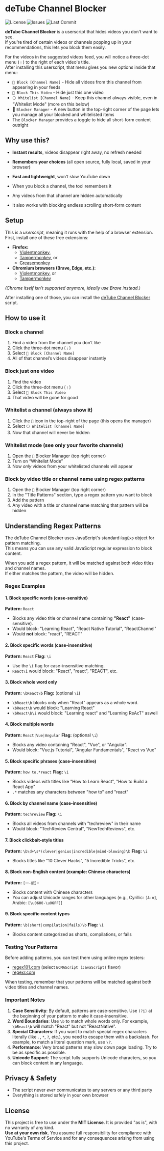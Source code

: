 # deTube Channel Blocker

![License](https://img.shields.io/badge/license-MIT-red)
![Issues](https://img.shields.io/github/issues/polymegos/deTube_channel_blocker)
![Last Commit](https://img.shields.io/github/last-commit/polymegos/deTube_channel_blocker)

**deTube Channel Blocker** is a userscript that hides videos you don't want to see.<br>
If you're tired of certain videos or channels popping up in your recommendations, this lets you block them easily.

For the videos in the suggested videos feed, you will notice a three-dot menu (`⋮`) to the right of each video's title.<br>
After installing this userscript, that menu gives you new options inside that menu:

* `🚫 Block [Channel Name]` - Hide all videos from this channel from appearing in your feeds
* `🚧 Block This Video` - Hide just this one video
* `⚪ Whitelist [Channel Name]` - Keep this channel always visible, even in "Whitelist Mode" (more on this below)
*  🚫 `Blocker Manager` - A new button in the top-right corner of the page lets you manage all your blocked and whitelisted items
*  The `Blocker Manager` provides a toggle to hide all short-form content outright

## Why use this?

* **Instant results**, videos disappear right away, no refresh needed
* **Remembers your choices** (all open source, fully local, saved in your browser)
* **Fast and lightweight**, won't slow YouTube down

* When you block a channel, the tool remembers it
* Any videos from that channel are hidden automatically
* It also works with blocking endless scrolling short-form content

## Setup

This is a *userscript*, meaning it runs with the help of a browser extension.
First, install one of these free extensions:

* **Firefox:**
  * [Violentmonkey](https://addons.mozilla.org/en-US/firefox/addon/violentmonkey/),
  * [Tampermonkey](https://addons.mozilla.org/en-US/firefox/addon/tampermonkey/), or
  * [Greasemonkey](https://addons.mozilla.org/en-US/firefox/addon/greasemonkey/)
* **Chromium browsers (Brave, Edge, etc.):**
  * [Violentmonkey](https://chromewebstore.google.com/detail/violentmonkey/jinjaccalgkegednnccohejagnlnfdag), or
  * [Tampermonkey](https://chromewebstore.google.com/detail/tampermonkey/dhdgffkkebhmkfjojejmpbldmpobfkfo)

*(Chrome itself isn't supported anymore, ideally use Brave instead.)*

After installing one of those, you can install the [deTube Channel Blocker](https://greasyfork.org/scripts/545113-detube-block-channels) script.

## How to use it

### Block a channel

1. Find a video from the channel you don’t like
2. Click the three-dot menu (`⋮`)
3. Select `🚫 Block [Channel Name]`
4. All of that channel’s videos disappear instantly

### Block just one video

1. Find the video
2. Click the three-dot menu (`⋮`)
3. Select `🚧 Block This Video`
4. That video will be gone for good

### Whitelist a channel (always show it)

1. Click the `🚫` icon in the top-right of the page (this opens the manager)
2. Select `⚪ Whitelist [Channel Name]`
3. Now that channel will never be hidden

### Whitelist mode (see only your favorite channels)

1. Open the `🚫` Blocker Manager (top right corner)
2. Turn on “Whitelist Mode”
3. Now *only* videos from your whitelisted channels will appear

### Block by video title or channel name using regex patterns

1. Open the `🚫` Blocker Manager (top right corner)
2. In the "Title Patterns" section, type a regex pattern you want to block
3. Add the pattern
4. Any video with a title or channel name matching that pattern will be hidden

## Understanding Regex Patterns

The deTube Channel Blocker uses JavaScript's standard `RegExp` object for pattern matching.<br>
This means you can use any valid JavaScript regular expression to block content.

When you add a regex pattern, it will be matched against both video titles and channel names.<br>
If either matches the pattern, the video will be hidden.

### Regex Examples

#### 1. Block specific words (case-sensitive)

**Pattern:** `React`

* Blocks any video title or channel name containing **"React"** (case-sensitive).
* Would block: "Learning React", "React Native Tutorial", "ReactChannel"
* Would **not** block: "react", "REACT"

#### 2. Block specific words (case-insensitive)

**Pattern:** `React`
**Flag:** `\i`

* Use the `\i` flag for case-insensitive matching.
* `React\i` would block: "React", "react", "REACT", etc.

#### 3. Block whole word only

**Pattern:** `\bReact\b`
**Flag:** (optional `\i`)

* `\bReact\b` blocks only when "React" appears as a whole word.
* `\bReact\b` would block: "Learning React"
* `\bReact\b\i` would block: "Learning react" and "Learning ReAcT" aswell

#### 4. Block multiple words

**Pattern:** `React|Vue|Angular`
**Flag:** (optional `\i`)

* Blocks any video containing "React", "Vue", or "Angular".
* Would block: "Vue.js Tutorial", "Angular Fundamentals", "React vs Vue"

#### 5. Block specific phrases (case-insensitive)

**Pattern:** `how to.*react`
**Flag:** `\i`

* Blocks videos with titles like "How to Learn React", "How to Build a React App"
* `.*` matches any characters between "how to" and "react"

#### 6. Block by channel name (case-insensitive)

**Pattern:** `techreview`
**Flag:** `\i`

* Blocks all videos from channels with "techreview" in their name
* Would block: "TechReview Central", "NewTechReviews", etc.

#### 7. Block clickbait-style titles

**Pattern:** `\b\d+\s*(clever|genius|incredible|mind-blowing)\b`
**Flag:** `\i`

* Blocks titles like "10 Clever Hacks", "5 Incredible Tricks", etc.

#### 8. Block non-English content (example: Chinese characters)

**Pattern:** `[一-龯]+`

* Blocks content with Chinese characters
* You can adjust Unicode ranges for other languages (e.g., Cyrillic: `[А-я]`, Arabic: `[\u0600-\u06FF]`)

#### 9. Block specific content types

**Pattern:** `\b(short|compilation|fails)\b`
**Flag:** `\i`

* Blocks content categorized as shorts, compilations, or fails

### Testing Your Patterns

Before adding patterns, you can test them using online regex testers:
- [regex101.com](https://regex101.com/) (select `ECMAScript (JavaScript)` flavor)
- [regexr.com](https://regexr.com/)

When testing, remember that your patterns will be matched against both video titles and channel names.

### Important Notes

1. **Case Sensitivity**: By default, patterns are case-sensitive. Use `(?i)` at the beginning of your pattern to make it case-insensitive.
2. **Word Boundaries**: Use `\b` to match whole words only. For example, `\bReact\b` will match "React" but not "ReactNative".
3. **Special Characters**: If you want to match special regex characters literally (like `.`, `*`, `?`, etc.), you need to escape them with a backslash. For example, to match a literal question mark, use `\?`.
4. **Performance**: Very broad patterns may slow down page loading. Try to be as specific as possible.
5. **Unicode Support**: The script fully supports Unicode characters, so you can block content in any language.

## Privacy & Safety

* The script never *ever* communicates to any servers or any third party
* Everything is stored safely in your own browser

## License

This project is free to use under the **MIT License**. It is provided "as is", with no warranty of any kind.<br>
**Use at your own risk.** You assume full responsibility for compliance with YouTube's Terms of Service and for any consequences arising from using this project.
